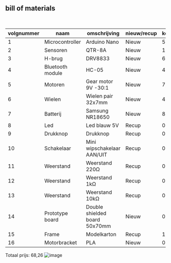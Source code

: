 ## bill of materials
<br />

|volgnummer|naam|omschrijving|nieuw/recup|kostprijs/stuk|aantal|subtotaal|
|----------|----|------------|-----------|--------------|------|---------|
|1|Microcontroller|	Arduino Nano|	Nieuw	|5,4|	1	|5,4
2	|Sensoren|	QTR-8A|	Nieuw|	11,91|	1|	11,91|
3|	H-brug	|DRV8833|	Nieuw|	6,5|	1	|6,5|
4|	Bluetooth module|	HC-05|	Nieuw|	4|	1|	4|
5|	Motoren|	Gear motor 9V -30:1|	Nieuw|	7,99|	2	|15,98|
6|	Wielen	|Wielen pair 32x7mm|	Nieuw	|4,32|	1	|4,32|
7	|Batterij	|Samsung NR18650|	Nieuw	|8,49|	2	|16,98|
8	|Led	|Led blauw 5V	|Recup|	0|	1	|0|
9	|Drukknop|	Drukknop |	Recup	|0|	1|	0|
10|	Schakelaar|	Mini wipschakelaar AAN/UIT|	Recup|	0	|1	|0|
11|	Weerstand	|Weerstand 220Ω|	Recup	|0|	1	|0|
12|	Weerstand	|Weerstand 1kΩ|	Recup|	0	|3|	0|
13	|Weerstand|	Weerstand 10kΩ|	Recup	|0|	1	|0|
14	|Prototype board	|Double shielded board 50x70mm|	Nieuw	|0,98|	1	|0,98|
15	|Frame	|Modelkarton	|Recup	|1,51|	1	|1,51|
16|	Motorbracket|	PLA|	Nieuw	|0,34	|2	|0,68|
Totaal prijs:						68,26
![image](https://user-images.githubusercontent.com/115156903/207295553-615f373b-6142-4225-a99f-d9d72b98397f.png)



